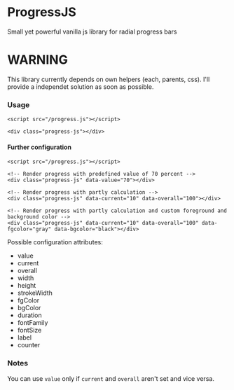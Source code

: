 # ProgressJS
Small yet powerful vanilla js library for radial progress bars

# WARNING
This library currently depends on own helpers (each, parents, css). I'll provide a independet solution as soon as possible.

### Usage
```
<script src="/progress.js"></script>

<div class="progress-js"></div>

```

#### Further configuration
```
<script src="/progress.js"></script>

<!-- Render progress with predefined value of 70 percent -->
<div class="progress-js" data-value="70"></div>

<!-- Render progress with partly calculation -->
<div class="progress-js" data-current="10" data-overall="100"></div>

<!-- Render progress with partly calculation and custom foreground and background color -->
<div class="progress-js" data-current="10" data-overall="100" data-fgcolor="gray" data-bgcolor="black"></div>
```

Possible configuration attributes:

- value
- current
- overall
- width
- height
- strokeWidth
- fgColor
- bgColor
- duration
- fontFamily
- fontSize
- label
- counter

### Notes

You can use ```value``` only if ```current``` and ```overall``` aren't set and vice versa.
